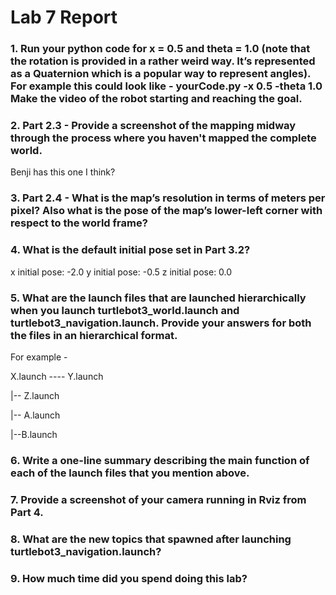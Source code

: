 # Lab 7 Report #

###  1. Run your python code for x = 0.5 and theta = 1.0 (note that the rotation is provided in a rather weird way. It’s represented as a Quaternion which is a popular way to represent angles). For example this could look like - yourCode.py -x 0.5 -theta 1.0 Make the video of the robot starting and reaching the goal. ###

### 2. Part 2.3 - Provide a screenshot of the mapping midway through the process where you haven't mapped the complete world. ###

Benji has this one I think?

### 3. Part 2.4 - What is the map’s resolution in terms of meters per pixel? Also what is the pose of the map’s lower-left corner with respect to the world frame? ###


### 4. What is the default initial pose set in Part 3.2? ###
x initial pose: -2.0
y initial pose: -0.5
z initial pose: 0.0

### 5. What are the launch files that are launched hierarchically when you launch turtlebot3_world.launch and turtlebot3_navigation.launch. Provide your answers for both the files in an hierarchical format. ###

For example -


X.launch ---- Y.launch
 
 |-- Z.launch
 
 |-- A.launch
 
 |--B.launch
 
 
### 6. Write a one-line summary describing the main function of each of the launch files that you mention above. ###
### 7. Provide a screenshot of your camera running in Rviz from Part 4. ###
### 8. What are the new topics that spawned after launching turtlebot3_navigation.launch? ###
### 9. How much time did you spend doing this lab? ###
